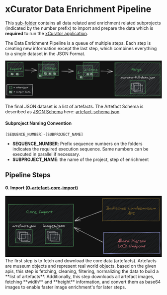 # xCurator Data Enrichment Pipeline

This [sub-folder](../data-enrichment) contains all data related and enrichment related subprojects (indicated by the number prefix) to import and prepare the data which is **required** to run the [xCurator application](../application).

The Data Enrichment Pipeline is a queue of multiple steps. Each step is creating new information except the last step, which combines everything to a single dataset in the JSON Format.

<div style="text-align:center"><img src="./doc/pipeline.png" alt="pipeline"/></div>


The final JSON dataset is a list of artefacts. The Artefact Schema is described as [JSON Schema](https://json-schema.org/) here: [artefact-schema.json](./artefact-schema.json)

#### Subproject Naming Convention
```
[SEQUENCE_NUMBER]-[SUBPROJECT_NAME]
```
- **SEQUENCE_NUMBER**: Prefix sequence numbers on the folders indicates the required execution sequence. Same numbers can be executed in parallel if necessary.
- **SUBPROJECT_NAME**: the name of the project, step of enrichment

## Pipeline Steps

#### 0. Import ([0-artefact-core-import](./0-artefact-core-import))

<div style="text-align:center"><img src="./doc/import-step.png" alt="import step"/></div>
The first step is to fetch and download the core data (artefacts). Artefacts are museum objects and represent real world objects.
based on the given apis, this step is fetching, cleaning, filtering, normalizing the data to build a **list of artefacts**.
Additionally, this step downloads all artefact images, fetching **width** and **height** information, and convert them as base64 images to enable faster image enrichment's for later steps.
